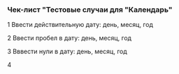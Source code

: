 ### Чек-лист "Тестовые случаи для "Календарь"
 1 Ввести действительную дату: день, месяц, год

 2 Ввести пробел в дату: день, месяц, год

 3 Вввести нули в дату: день, месяц, год

4
